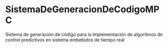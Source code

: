 # SistemaDeGeneracionDeCodigoMPC
Sistema de generación de código para la implementación de algoritmos de control predictivos en sistema embebidos de tiempo real
